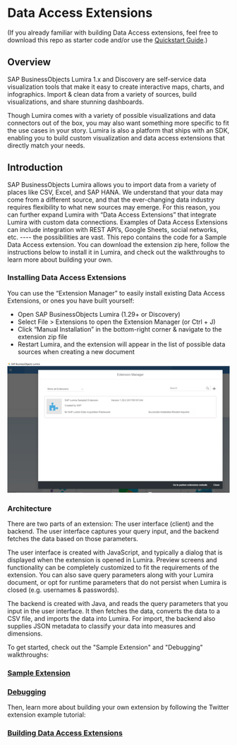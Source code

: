 # Data Access Extensions

(If you already familiar with building Data Access extensions, feel free to download this repo as starter code and/or use the [Quickstart Guide](./Docs/walkthrough/quickstart.md).) 

## Overview 
SAP BusinessObjects Lumira 1.x and Discovery are self-service data visualization tools that make it easy to create interactive maps, charts, and infographics. Import & clean data from a variety of sources, build visualizations, and share stunning dashboards. 

Though Lumira comes with a variety of possible visualizations and data connectors out of the box, you may also want something more specific to fit the use cases in your story. Lumira is also a platform that ships with an SDK, enabling you to build custom visualization and data access extensions that directly match your needs. 

## Introduction 
SAP BusinessObjects Lumira allows you to import data from a variety of places like CSV, Excel, and SAP HANA. We understand that your data may come from a different source, and that the ever-changing data industry requires flexibility to what new sources may emerge. For this reason, you can further expand Lumira with “Data Access Extensions”  that integrate Lumira with custom data connections. Examples of Data Access Extensions can include integration with REST API’s, Google Sheets, social networks, etc. ---- the possibilities are vast. This repo contains the code for a Sample Data Access extension. You can download the extension zip here, follow the instructions below to install it in Lumira, and check out the walkthroughs to learn more about building your own.  

### Installing Data Access Extensions
You can use the “Extension Manager” to easily install existing Data Access Extensions, or ones you have built yourself:

- Open SAP BusinessObjects Lumira (1.29+ or Discovery)
- Select File > Extensions to open the Extension Manager (or Ctrl + J)
- Click “Manual Installation” in the bottom-right corner & navigate to the extension zip file
- Restart Lumira, and the extension will appear in the list of possible data sources when creating a new document 

![](./Docs/walkthrough/photos/20-extension-manager.PNG)

### Architecture
There are two parts of an extension: The user interface (client) and the backend. The user interface captures your query input, and the backend fetches the data based on those parameters.

The user interface is created with JavaScript, and typically a dialog that is displayed when the extension is opened in Lumira. Preview screens and functionality can be completely customized to fit the requirements of the extension. You can also save query parameters along with your Lumira document, or opt for runtime parameters that do not persist when Lumira is closed (e.g. usernames & passwords). 

The backend is created with Java, and reads the query parameters that you input in the user interface. It then fetches the data, converts the data to a CSV file, and imports the data into Lumira. For import, the backend also supplies JSON metadata to classify your data into measures and dimensions.


To get started, check out the "Sample Extension" and "Debugging" walkthroughs:

### [Sample Extension](./Docs/walkthrough/sample-da.md)
### [Debugging](./Docs/walkthrough/debugging.md)

Then, learn more about building your own extension by following the Twitter extension example tutorial:

### [Building Data Access Extensions](https://github.com/denzalereese/lumira-extension-da-twitter)







